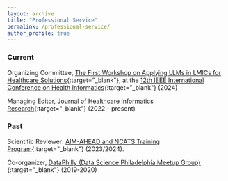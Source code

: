 ```yaml
---
layout: archive
title: "Professional Service"
permalink: /professional-service/
author_profile: true
---
```



### Current

Organizing Committee, [The First Workshop on Applying LLMs in LMICs for Healthcare Solutions](https://www.nivi.io/all4health){:target="_blank"}, at the [12th IEEE International Conference on Health Informatics](https://ieeeichi2024.github.io/){:target="_blank"} (2024)

Managing Editor, [Journal of Healthcare Informatics Research](https://www.springer.com/journal/41666){:target="_blank"} (2022 - present)

### Past

Scientific Reviewer: [AIM-AHEAD and NCATS Training Program](https://www.aim-ahead.net/data-science-training-core/aim-ahead-and-ncats-training-program/){:target="_blank"} (2023/2024).

Co-organizer, [DataPhilly (Data Science Philadelphia Meetup Group)](https://www.meetup.com/DataPhilly/){:target="_blank"} (2019-2020)
